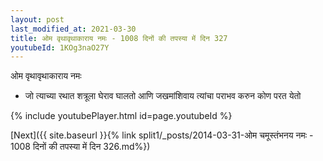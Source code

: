 ```yaml
---
layout: post
last_modified_at: 2021-03-30
title: ओम वृथावृथाकाराय नमः - 1008 दिनों की तपस्या में दिन 327
youtubeId: 1KOg3naO27Y
---
```

 
 
 ओम वृथावृथाकाराय नमः  
 
 -  जो त्याच्या रथात शत्रूला घेराव घालतो आणि जखमांशिवाय त्यांचा पराभव करुन कोण परत येतो 
 
  
 
  
 
 
 
 
 
 


{% include youtubePlayer.html id=page.youtubeId %}
 
[Next]({{ site.baseurl }}{% link  split1/_posts/2014-03-31-ओम चमूस्तंभनय नमः - 1008 दिनों की तपस्या में दिन 326.md%})
 
